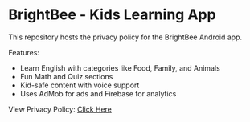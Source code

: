 # BrightBee - Kids Learning App

This repository hosts the privacy policy for the BrightBee Android app.

Features:
- Learn English with categories like Food, Family, and Animals
- Fun Math and Quiz sections
- Kid-safe content with voice support
- Uses AdMob for ads and Firebase for analytics

View Privacy Policy: [Click Here](https://ksrasel77.github.io/brightbee-privacy/)

